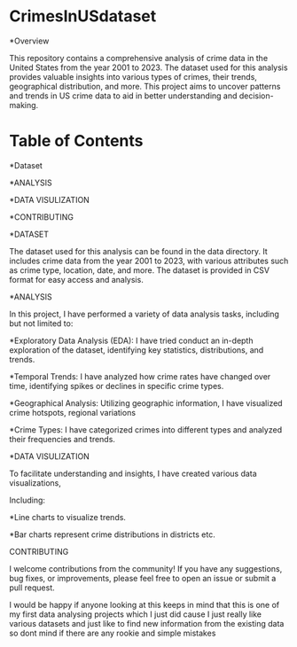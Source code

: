# CrimesInUSdataset
*Overview

This repository contains a comprehensive analysis of crime data in the United States from the year 2001 to 2023. The dataset used for this analysis provides valuable insights into various types of crimes, their trends, geographical distribution, and more. This project aims to uncover patterns and trends in US crime data to aid in better understanding and decision-making.
# Table of Contents

*Dataset

*ANALYSIS

*DATA VISULIZATION

*CONTRIBUTING


*DATASET

The dataset used for this analysis can be found in the data directory. It includes crime data from the year 2001 to 2023, with various attributes such as crime type, location, date, and more. The dataset is provided in CSV format for easy access and analysis.

*ANALYSIS

In this project, I have performed a variety of data analysis tasks, including but not limited to:

*Exploratory Data Analysis (EDA): I have tried conduct an in-depth exploration of the dataset, identifying key statistics, distributions, and trends.

*Temporal Trends: I have analyzed how crime rates have changed over time, identifying spikes or declines in specific crime types.

*Geographical Analysis: Utilizing geographic information, I have visualized crime hotspots, regional variations

*Crime Types: I have categorized crimes into different types and analyzed their frequencies and trends.



*DATA VISULIZATION

To facilitate understanding and insights, I have created various data visualizations, 

Including:

*Line charts to visualize trends.

*Bar charts represent crime distributions in districts etc.

CONTRIBUTING

I welcome contributions from the community! If you have any suggestions, bug fixes, or improvements, please feel free to open an issue or submit a pull request.

I would be happy if anyone looking at this keeps in mind that this is one of my first data analysing projects which I just did cause I just really like various datasets and just like to find new information from the existing data so dont mind if there are any rookie and simple mistakes 

